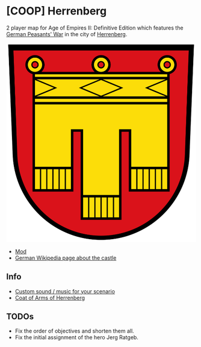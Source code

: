 # [COOP] Herrenberg

2 player map for Age of Empires II: Definitive Edition which features the [German Peasants' War](https://en.wikipedia.org/wiki/German_Peasants%27_War) in the city of [Herrenberg](https://en.wikipedia.org/wiki/Herrenberg).

![](Wappen_Herrenberg.svg?raw=true)

* [Mod](https://www.ageofempires.com/mods/details/211192/)
* [German Wikipedia page about the castle](https://de.wikipedia.org/wiki/Schloss_Herrenberg)

## Info

* [Custom sound / music for your scenario](https://aok.heavengames.com/cgi-bin/aokcgi/display.cgi?action=ct&f=4,44670,,30)
* [Coat of Arms of Herrenberg](https://de.wikipedia.org/wiki/Herrenberg#/media/Datei:Wappen_Herrenberg.svg)

## TODOs

* Fix the order of objectives and shorten them all.
* Fix the initial assignment of the hero Jerg Ratgeb.
